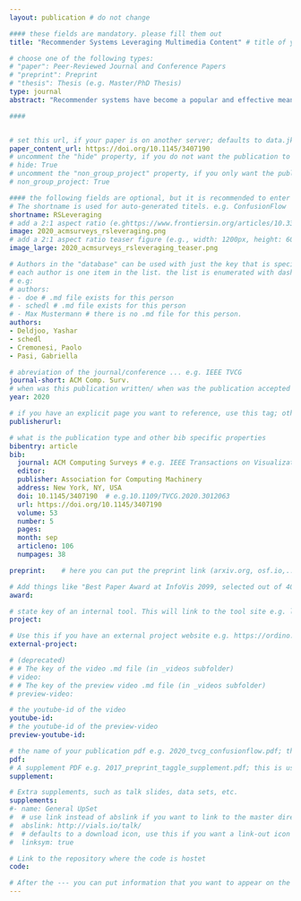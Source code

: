 ```yaml
---
layout: publication # do not change

#### these fields are mandatory. please fill them out
title: "Recommender Systems Leveraging Multimedia Content" # title of your publication 

# choose one of the following types:
# "paper": Peer-Reviewed Journal and Conference Papers
# "preprint": Preprint
# "thesis": Thesis (e.g. Master/PhD Thesis)
type: journal
abstract: "Recommender systems have become a popular and effective means to manage the ever-increasing amount of multimedia content available today and to help users discover interesting new items. Today's recommender systems suggest items of various media types, including audio, text, visual (images), and videos. In fact, scientific research related to the analysis of multimedia content has made possible effective content-based recommender systems capable of suggesting items based on an analysis of the features extracted from the item itself. The aim of this survey is to present a thorough review of the state-of-the-art of recommender systems that leverage multimedia content, by classifying the reviewed papers with respect to their media type, the techniques employed to extract and represent their content features, and the recommendation algorithm. Moreover, for each media type, we discuss various domains in which multimedia content plays a key role in human decision-making and is therefore considered in the recommendation process. Examples of the identified domains include fashion, tourism, food, media streaming, and e-commerce." # insert the abstract of your publication between the quotes; you can use html e.g. to make links (<a></a>) or generate bold (<b></b>) etc. text 

####


# set this url, if your paper is on another server; defaults to data.jku-vds-lab.at
paper_content_url: https://doi.org/10.1145/3407190
# uncomment the "hide" property, if you do not want the publication to be displayed on the website (usually you don't need this)
# hide: True
# uncomment the "non_group_project" property, if you only want the publication to be displayed on your personal page (i.e. publications where you contributed, but does not have anything to do with the Vis Group e.g. Master Thesis,...)
# non_group_project: True

#### the following fields are optional, but it is recommended to enter as much information as possible
# The shortname is used for auto-generated titels. e.g. ConfusionFlow
shortname: RSLeveraging
# add a 2:1 aspect ratio (e.ghttps://www.frontiersin.org/articles/10.3389/frai.2020.508725., width: 400px, height: 200px) to the folder /assets/images/papers/ e.g. 2020_tvcg_confusionflow.png
image: 2020_acmsurveys_rsleveraging.png
# add a 2:1 aspect ratio teaser figure (e.g., width: 1200px, height: 600px) to the folder /assets/images/papers/ e.g. 2020_tvcg_confusionflow_teaser.png
image_large: 2020_acmsurveys_rsleveraging_teaser.png

# Authors in the "database" can be used with just the key that is specified in the corresponding .md file (usually it is the lastname in lower case e.g. doe). Authors that do not have an individual page here should be stated with their full name (e.g. John Doe)
# each author is one item in the list. the list is enumerated with dashes ("-")
# e.g:
# authors:
# - doe # .md file exists for this person
# - schedl # .md file exists for this person
# - Max Mustermann # there is no .md file for this person.
authors:
- Deldjoo, Yashar 
- schedl
- Cremonesi, Paolo
- Pasi, Gabriella

# abreviation of the journal/conference ... e.g. IEEE TVCG
journal-short: ACM Comp. Surv.
# when was this publication written/ when was the publication accepted (e.g. 2020)
year: 2020

# if you have an explicit page you want to reference, use this tag; otherwise it will be generated from your doi
publisherurl: 

# what is the publication type and other bib specific properties
bibentry: article
bib:
  journal: ACM Computing Surveys # e.g. IEEE Transactions on Visualization and Computer Graphics (to appear)
  editor: 
  publisher: Association for Computing Machinery
  address: New York, NY, USA
  doi: 10.1145/3407190	# e.g.10.1109/TVCG.2020.3012063
  url: https://doi.org/10.1145/3407190
  volume: 53
  number: 5
  pages: 
  month: sep 
  articleno: 106
  numpages: 38

preprint:	 # here you can put the preprint link (arxiv.org, osf.io,...) e.g. https://arxiv.org/abs/1910.00969

# Add things like "Best Paper Award at InfoVis 2099, selected out of 4000 submissions"
award:

# state key of an internal tool. This will link to the tool site e.g. lineup (usually not needed)
project: 

# Use this if you have an external project website e.g. https://ordino.caleydoapp.org/
external-project: 

# (deprecated)
# # The key of the video .md file (in _videos subfolder)
# video: 
# # The key of the preview video .md file (in _videos subfolder)
# preview-video:

# the youtube-id of the video
youtube-id: 
# the youtube-id of the preview-video
preview-youtube-id: 

# the name of your publication pdf e.g. 2020_tvcg_confusionflow.pdf; this is usually uploaded to the caleydo aws server
pdf: 
# A supplement PDF e.g. 2017_preprint_taggle_supplement.pdf; this is usually uploaded to the caleydo aws server
supplement: 

# Extra supplements, such as talk slides, data sets, etc.
supplements:
#- name: General UpSet
#  # use link instead of abslink if you want to link to the master directory
#  abslink: http://vials.io/talk/
#  # defaults to a download icon, use this if you want a link-out icon
#  linksym: true

# Link to the repository where the code is hostet
code: 

# After the --- you can put information that you want to appear on the website using markdown formatting or HTML. A good example are acknowledgements, extra references, an erratum, etc.
---
```






